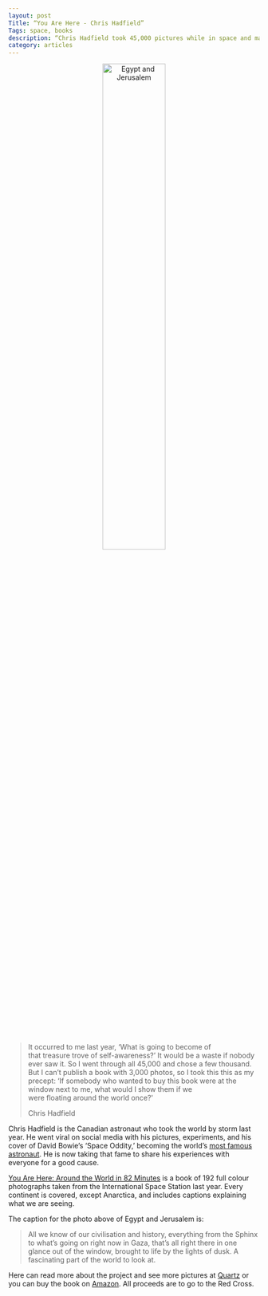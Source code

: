 ```yaml
---
layout: post
Title: “You Are Here - Chris Hadfield”
Tags: space, books
description: “Chris Hadfield took 45,000 pictures while in space and made a book out of the best.”
category: articles
---
```


<center><img src=“http://raw.githubusercontent.com/foursides/foursides.github.io/master/images/theend.jpg” height="50%" width="50%" alt="Egypt and Jerusalem"></center>

> It occurred to me last year, ‘What is going to become of that treasure trove of self-awareness?’ It would be a waste if nobody ever saw it. So I went through all 45,000 and chose a few thousand. But I can’t publish a book with 3,000 photos, so I took this this as my precept: ‘If somebody who wanted to buy this book were at the window next to me, what would I show them if we were floating around the world once?'
>  
> Chris Hadfield

Chris Hadfield is the Canadian astronaut who took the world by storm last year. He went viral on social media with his pictures, experiments, and his cover of David Bowie’s ‘Space Oddity,’ becoming the world’s [most famous astronaut](http://qz.com/83986/how-chris-hadfield-unexpectedly-became-the-most-famous-astronaut-on-earth/ "How Chris Hadfield Became the Most Famous Astronaut on Earth"). He is now taking that fame to share his experiences with everyone for a good cause. 

[You Are Here: Around the World in 82 Minutes](http://www.amazon.com/gp/product/0316379646/ref=as_li_tl?ie=UTF8&camp=1789&creative=390957&creativeASIN=0316379646&linkCode=as2&tag=four0b-20&linkId=P6POQOE4UIY7XZ44 "You Are Here: Around the World in 82 Minutes") is a book of 192 full colour photographs taken from the International Space Station last year. Every continent is covered, except Anarctica, and includes captions explaining what we are seeing. 

The caption for the photo above of Egypt and Jerusalem is:
> All we know of our civilisation and history, everything from the Sphinx to what’s going on right now in Gaza, that’s all right there in one glance out of the window, brought to life by the lights of dusk. A fascinating part of the world to look at.

Here can read more about the project and see more pictures at [Quartz](http://qz.com/288018/astronaut-chris-hadfield-took-45000-jaw-dropping-photos-from-space-here-are-some-of-the-best/ "Astronaut Chris Hadfield Took 45000 Jaw Dropping Photos") or you can buy the book on [Amazon](http://www.amazon.com/gp/product/0316379646/ref=as_li_tl?ie=UTF8&camp=1789&creative=390957&creativeASIN=0316379646&linkCode=as2&tag=four0b-20&linkId=P6POQOE4UIY7XZ44 "You are Here: Around the World in 82 Minutes"). All proceeds are to go to the Red Cross. 
